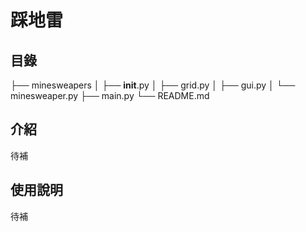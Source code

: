 # 踩地雷
## 目錄
├── minesweapers
│   ├── __init__.py
│   ├── grid.py
│   ├── gui.py
│   └── minesweaper.py
├── main.py
└── README.md
## 介紹
待補
## 使用說明
待補
